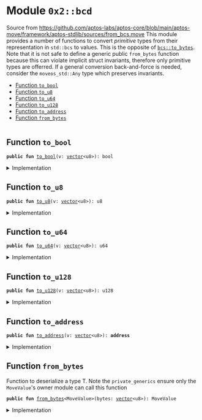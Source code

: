 
<a name="0x2_bcd"></a>

# Module `0x2::bcd`

Source from https://github.com/aptos-labs/aptos-core/blob/main/aptos-move/framework/aptos-stdlib/sources/from_bcs.move
This module provides a number of functions to convert _primitive_ types from their representation in <code>std::bcs</code>
to values. This is the opposite of <code><a href="_to_bytes">bcs::to_bytes</a></code>. Note that it is not safe to define a generic public <code>from_bytes</code>
function because this can violate implicit struct invariants, therefore only primitive types are offerred. If
a general conversion back-and-force is needed, consider the <code>moveos_std::Any</code> type which preserves invariants.


-  [Function `to_bool`](#0x2_bcd_to_bool)
-  [Function `to_u8`](#0x2_bcd_to_u8)
-  [Function `to_u64`](#0x2_bcd_to_u64)
-  [Function `to_u128`](#0x2_bcd_to_u128)
-  [Function `to_address`](#0x2_bcd_to_address)
-  [Function `from_bytes`](#0x2_bcd_from_bytes)


<pre><code></code></pre>



<a name="0x2_bcd_to_bool"></a>

## Function `to_bool`



<pre><code><b>public</b> <b>fun</b> <a href="bcd.md#0x2_bcd_to_bool">to_bool</a>(v: <a href="">vector</a>&lt;u8&gt;): bool
</code></pre>



<details>
<summary>Implementation</summary>


<pre><code><b>public</b> <b>fun</b> <a href="bcd.md#0x2_bcd_to_bool">to_bool</a>(v: <a href="">vector</a>&lt;u8&gt;): bool {
    <a href="bcd.md#0x2_bcd_from_bytes">from_bytes</a>&lt;bool&gt;(v)
}
</code></pre>



</details>

<a name="0x2_bcd_to_u8"></a>

## Function `to_u8`



<pre><code><b>public</b> <b>fun</b> <a href="bcd.md#0x2_bcd_to_u8">to_u8</a>(v: <a href="">vector</a>&lt;u8&gt;): u8
</code></pre>



<details>
<summary>Implementation</summary>


<pre><code><b>public</b> <b>fun</b> <a href="bcd.md#0x2_bcd_to_u8">to_u8</a>(v: <a href="">vector</a>&lt;u8&gt;): u8 {
    <a href="bcd.md#0x2_bcd_from_bytes">from_bytes</a>&lt;u8&gt;(v)
}
</code></pre>



</details>

<a name="0x2_bcd_to_u64"></a>

## Function `to_u64`



<pre><code><b>public</b> <b>fun</b> <a href="bcd.md#0x2_bcd_to_u64">to_u64</a>(v: <a href="">vector</a>&lt;u8&gt;): u64
</code></pre>



<details>
<summary>Implementation</summary>


<pre><code><b>public</b> <b>fun</b> <a href="bcd.md#0x2_bcd_to_u64">to_u64</a>(v: <a href="">vector</a>&lt;u8&gt;): u64 {
    <a href="bcd.md#0x2_bcd_from_bytes">from_bytes</a>&lt;u64&gt;(v)
}
</code></pre>



</details>

<a name="0x2_bcd_to_u128"></a>

## Function `to_u128`



<pre><code><b>public</b> <b>fun</b> <a href="bcd.md#0x2_bcd_to_u128">to_u128</a>(v: <a href="">vector</a>&lt;u8&gt;): u128
</code></pre>



<details>
<summary>Implementation</summary>


<pre><code><b>public</b> <b>fun</b> <a href="bcd.md#0x2_bcd_to_u128">to_u128</a>(v: <a href="">vector</a>&lt;u8&gt;): u128 {
    <a href="bcd.md#0x2_bcd_from_bytes">from_bytes</a>&lt;u128&gt;(v)
}
</code></pre>



</details>

<a name="0x2_bcd_to_address"></a>

## Function `to_address`



<pre><code><b>public</b> <b>fun</b> <a href="bcd.md#0x2_bcd_to_address">to_address</a>(v: <a href="">vector</a>&lt;u8&gt;): <b>address</b>
</code></pre>



<details>
<summary>Implementation</summary>


<pre><code><b>public</b> <b>fun</b> <a href="bcd.md#0x2_bcd_to_address">to_address</a>(v: <a href="">vector</a>&lt;u8&gt;): <b>address</b> {
    <a href="bcd.md#0x2_bcd_from_bytes">from_bytes</a>&lt;<b>address</b>&gt;(v)
}
</code></pre>



</details>

<a name="0x2_bcd_from_bytes"></a>

## Function `from_bytes`

Function to deserialize a type T.
Note the <code>private_generics</code> ensure only the <code>MoveValue</code>'s owner module can call this function


<pre><code><b>public</b> <b>fun</b> <a href="bcd.md#0x2_bcd_from_bytes">from_bytes</a>&lt;MoveValue&gt;(bytes: <a href="">vector</a>&lt;u8&gt;): MoveValue
</code></pre>



<details>
<summary>Implementation</summary>


<pre><code><b>public</b> <b>native</b> <b>fun</b> <a href="bcd.md#0x2_bcd_from_bytes">from_bytes</a>&lt;MoveValue&gt;(bytes: <a href="">vector</a>&lt;u8&gt;): MoveValue;
</code></pre>



</details>

